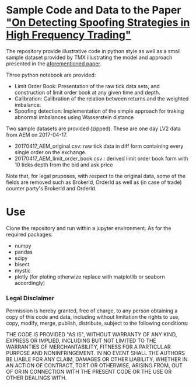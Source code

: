 # Sample Code and Data to the Paper ["On Detecting Spoofing Strategies in High Frequency Trading"](https://papers.ssrn.com/sol3/papers.cfm?abstract_id=3746263)

The repository provide illustrative code in python style as well as a small sample dataset provided by TMX illustrating the model and approach presented in the [aforementioned paper](https://papers.ssrn.com/sol3/papers.cfm?abstract_id=3746263).

Three python notebook are provided:

* Limit Order Book: Presentation of the raw tick data sets, and construction of limit order book at any given time and depth.
* Calibration: Calibration of the relation between returns and the weighted imbalance.
* Spoofing detection: Implementation of the simple approach for traking abnormal imbalances using Wasserstein distance

Two sample datasets are provided (zipped). These are one day LV2 data from AEM on 2017-04-17.

* 20170417_AEM_original.csv: raw tick data in diff form containing every single order on the exchange.
* 20170417_AEM_limit_order_book.csv : derived limit order book form with 10 ticks depth from the bid and ask price

Note that, for legal pruposes, with respect to the original data, some of the fields are removed such as BrokerId, OrderId as well as (in case of trade) counter party's BrokerId and OrderId.

# Use

Clone the repository and run within a jupyter environment.
As for the required packages:

* numpy
* pandas
* scipy
* bisect
* mystic
* plotly (for ploting otherwize replace with matplotlib or seaborn accordingly)


### Legal Disclaimer

Permission is hereby granted, free of charge, to any person obtaining a copy of this code and data, including without limitation the rights to use, copy, modify, merge, publish, distribute, subject to the following conditions:

THE CODE IS PROVIDED "AS IS", WITHOUT WARRANTY OF ANY KIND, EXPRESS OR IMPLIED, INCLUDING BUT NOT LIMITED TO THE WARRANTIES OF MERCHANTABILITY, FITNESS FOR A PARTICULAR PURPOSE AND NONINFRINGEMENT. IN NO EVENT SHALL THE AUTHORS BE LIABLE FOR ANY CLAIM, DAMAGES OR OTHER LIABILITY, WHETHER IN AN ACTION OF CONTRACT, TORT OR OTHERWISE, ARISING FROM, OUT OF OR IN CONNECTION WITH THE PRESENT CODE OR THE USE OR OTHER DEALINGS WITH.

